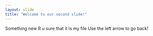 ```yaml
---
layout: slide
title: "Welcome to our second slide!"
---
```

Something new
R u sure that it is my file
Use the left arrow to go back!
